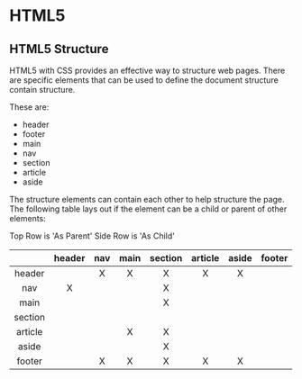 # HTML5

## HTML5 Structure

HTML5 with CSS provides an effective way to structure web pages. There are specific elements that can be used to define the document structure contain structure. 

These are:
- header
- footer
- main
- nav
- section
- article
- aside

The structure elements can contain each other to help structure the page. The following table lays out if the element can be a child or parent of other elements:

Top Row is 'As Parent' 
Side Row is 'As Child'


|         | header  | nav     | main    | section | article | aside   | footer  | 
| :-----: | :-----: | :-----: | :-----: | :-----: | :-----: | :-----: | :-----: |
| header  |         |    X    |    X    |    X    |    X    |    X    |         |
| nav     |    X    |         |         |    X    |         |         |         |
| main    |         |         |         |    X    |         |         |         |
| section |         |         |         |         |         |         |         |
| article |         |         |    X    |    X    |         |         |         |
| aside   |         |         |         |    X    |         |         |         |
| footer  |         |    X    |    X    |    X    |    X    |    X    |         |
